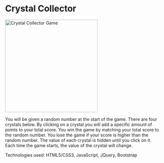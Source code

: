 # Crystal Collector
<img src="XXXX" alt="Crystal Collector Game" width="300px"/>

You will be given a random number at the start of the game. There are four crystals below. By clicking on a crystal you will add a specific amount of points to your total score. You win the game by matching your total score to the random number. You lose the game if your score is higher than the random number. The value of each crystal is hidden until you click on it. Each time the game starts, the value of the crystal will change.

Technologies used: HTML5/CSS3, JavaScript, JQuery, Bootstrap